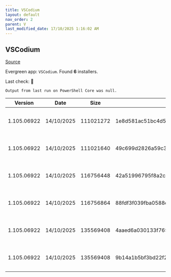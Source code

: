 ```yaml
---
title: VSCodium
layout: default
nav_order: 2
parent: V
last_modified_date: 17/10/2025 1:16:02 AM
---
```


## VSCodium

[Source](https://vscodium.com)

Evergreen app: `VSCodium`. Found **6** installers.

Last check: 🔴
```
Output from last run on PowerShell Core was null.
```

| Version     | Date       | Size      | Sha256                                                           | Architecture | InstallerType | Type | URI                                                                                                                                                                                                                                  |
| ----------- | ---------- | --------- | ---------------------------------------------------------------- | ------------ | ------------- | ---- | ------------------------------------------------------------------------------------------------------------------------------------------------------------------------------------------------------------------------------------ |
| 1.105.06922 | 14/10/2025 | 111021272 | 1e8d581ac51bc4d5ab63ae5dbe0c93c6516404ff40d25a6551776df784bb157e | ARM64        | Default       | exe  | [https://github.com/VSCodium/vscodium/releases/download/1.105.06922/VSCodiumSetup-arm64-1.105.06922.exe](https://github.com/VSCodium/vscodium/releases/download/1.105.06922/VSCodiumSetup-arm64-1.105.06922.exe)                     |
| 1.105.06922 | 14/10/2025 | 111021640 | 49c699d2826a59c31fd214d0632f7a89b0465c87de861305e6a2a696fe82eb83 | ARM64        | User          | exe  | [https://github.com/VSCodium/vscodium/releases/download/1.105.06922/VSCodiumUserSetup-arm64-1.105.06922.exe](https://github.com/VSCodium/vscodium/releases/download/1.105.06922/VSCodiumUserSetup-arm64-1.105.06922.exe)             |
| 1.105.06922 | 14/10/2025 | 116756448 | 42a51996795f8a2cbee1c4714e5c20098b1538eb0c1085ed4cd305f0e7a01609 | x64          | Default       | exe  | [https://github.com/VSCodium/vscodium/releases/download/1.105.06922/VSCodiumSetup-x64-1.105.06922.exe](https://github.com/VSCodium/vscodium/releases/download/1.105.06922/VSCodiumSetup-x64-1.105.06922.exe)                         |
| 1.105.06922 | 14/10/2025 | 116756864 | 88fdf3f039fba0588cbb7a9f56309fe8bbde1284e19a19750efee37b26be65ed | x64          | User          | exe  | [https://github.com/VSCodium/vscodium/releases/download/1.105.06922/VSCodiumUserSetup-x64-1.105.06922.exe](https://github.com/VSCodium/vscodium/releases/download/1.105.06922/VSCodiumUserSetup-x64-1.105.06922.exe)                 |
| 1.105.06922 | 14/10/2025 | 135569408 | 4aaed6a030133f765228af861737de03ad060022396622b7a9170b62fefaccf3 | x64          | Default       | msi  | [https://github.com/VSCodium/vscodium/releases/download/1.105.06922/VSCodium-x64-1.105.06922.msi](https://github.com/VSCodium/vscodium/releases/download/1.105.06922/VSCodium-x64-1.105.06922.msi)                                   |
| 1.105.06922 | 14/10/2025 | 135569408 | 9b14a1b5bf3bd22f26449360bac6bb9adbde7a107f030cf79a7f0368e5595ac8 | x64          | Default       | msi  | [https://github.com/VSCodium/vscodium/releases/download/1.105.06922/VSCodium-x64-updates-disabled-1.105.06922.msi](https://github.com/VSCodium/vscodium/releases/download/1.105.06922/VSCodium-x64-updates-disabled-1.105.06922.msi) |
